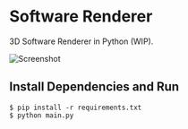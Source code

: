 # Software Renderer

3D Software Renderer in Python (WIP).

![Screenshot](http://screenclippr.com/YPusZ/#.png)

## Install Dependencies and Run

```
$ pip install -r requirements.txt
$ python main.py

```
